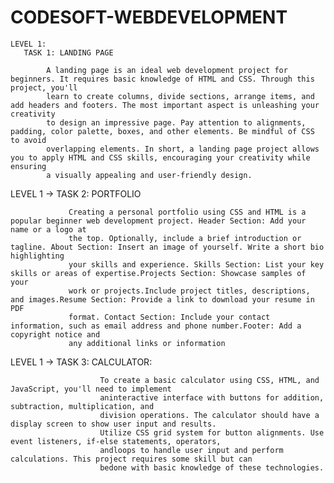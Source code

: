 # CODESOFT-WEBDEVELOPMENT
    LEVEL 1:
       TASK 1: LANDING PAGE
           
            A landing page is an ideal web development project for beginners. It requires basic knowledge of HTML and CSS. Through this project, you'll 
            learn to create columns, divide sections, arrange items, and add headers and footers. The most important aspect is unleashing your creativity 
            to design an impressive page. Pay attention to alignments, padding, color palette, boxes, and other elements. Be mindful of CSS to avoid 
            overlapping elements. In short, a landing page project allows you to apply HTML and CSS skills, encouraging your creativity while ensuring 
            a visually appealing and user-friendly design.


LEVEL 1 -> TASK 2: PORTFOLIO 
       
                 Creating a personal portfolio using CSS and HTML is a popular beginner web development project. Header Section: Add your name or a logo at
                 the top. Optionally, include a brief introduction or tagline. About Section: Insert an image of yourself. Write a short bio highlighting 
                 your skills and experience. Skills Section: List your key skills or areas of expertise.Projects Section: Showcase samples of your 
                 work or projects.Include project titles, descriptions, and images.Resume Section: Provide a link to download your resume in PDF 
                 format. Contact Section: Include your contact information, such as email address and phone number.Footer: Add a copyright notice and 
                 any additional links or information

LEVEL 1 -> TASK 3: CALCULATOR:
                       
                        To create a basic calculator using CSS, HTML, and JavaScript, you'll need to implement
                        aninteractive interface with buttons for addition, subtraction, multiplication, and 
                        division operations. The calculator should have a display screen to show user input and results.
                        Utilize CSS grid system for button alignments. Use event listeners, if-else statements, operators, 
                        andloops to handle user input and perform calculations. This project requires some skill but can 
                        bedone with basic knowledge of these technologies.
